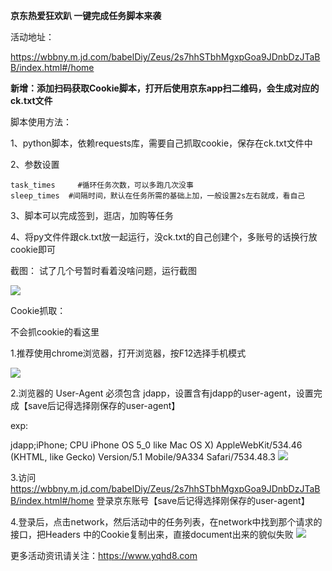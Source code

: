<b>京东热爱狂欢趴 一键完成任务脚本来袭</b>

活动地址：

https://wbbny.m.jd.com/babelDiy/Zeus/2s7hhSTbhMgxpGoa9JDnbDzJTaBB/index.html#/home

**新增：添加扫码获取Cookie脚本，打开后使用京东app扫二维码，会生成对应的ck.txt文件**


脚本使用方法：


1、python脚本，依赖requests库，需要自己抓取cookie，保存在ck.txt文件中

2、参数设置

    task_times     #循环任务次数，可以多跑几次没事
    sleep_times  #间隔时间，默认在任务所需的基础上加，一般设置2s左右就成，看自己

3、脚本可以完成签到，逛店，加购等任务

4、将py文件件跟ck.txt放一起运行，没ck.txt的自己创建个，多账号的话换行放cookie即可

截图：
试了几个号暂时看着没啥问题，运行截图

<img src='https://image.planet.youku.com/img/100/28/62238/i_1490875862238_0ed9b71bf959f06a1e81684cb5b89291_b_w308h705_face_w308h705_x0y0w0h0c0.jpg'>

Cookie抓取：

不会抓cookie的看这里

1.推荐使用chrome浏览器，打开浏览器，按F12选择手机模式

<img src='https://image.planet.youku.com/img/100/28/62238/i_1490875862238_165fa22eca1c6c8c43f9b38b8b50a1f0_b_w855h277_face_w855h277_x0y0w0h0c0.png'>

2.浏览器的 User-Agent 必须包含 jdapp，设置含有jdapp的user-agent，设置完成【save后记得选择刚保存的user-agent】

exp:

jdapp;iPhone; CPU iPhone OS 5_0 like Mac OS X) AppleWebKit/534.46 (KHTML, like Gecko) Version/5.1 Mobile/9A334 Safari/7534.48.3
<img src='https://image.planet.youku.com/img/100/28/62238/i_1490875862238_5d8af6a784d21741be12bb7efb78a4f4_b_w1006h479_face_w1006h479_x0y0w0h0c0.png'>

3.访问 https://wbbny.m.jd.com/babelDiy/Zeus/2s7hhSTbhMgxpGoa9JDnbDzJTaBB/index.html#/home
 登录京东账号【save后记得选择刚保存的user-agent】

4.登录后，点击network，然后活动中的任务列表，在network中找到那个请求的接口，把Headers 中的Cookie复制出来，直接document出来的貌似失败
<img src='https://image.planet.youku.com/img/100/28/62238/i_1490875862238_05ef0bdf914bc70a89cdde3876324780_b_w1188h1057_face_w1188h1057_x0y0w0h0c0.png'>

更多活动资讯请关注：https://www.yqhd8.com
